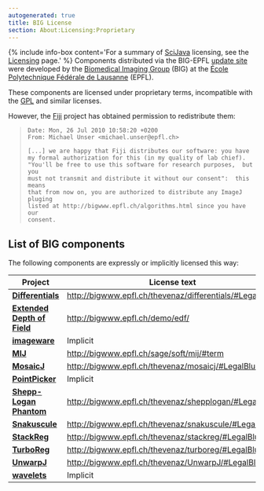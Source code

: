 ```yaml
---
autogenerated: true
title: BIG License
section: About:Licensing:Proprietary
---
```


{% include info-box content='For a summary of [SciJava](SciJava) licensing, see the [Licensing](/licensing) page.' %} 
Components distributed via the BIG-EPFL [update site](/update-sites) were developed by the [Biomedical Imaging Group](http://bigwww.epfl.ch/) (BIG) at the [École Polytechnique Fédérale de Lausanne](http://epfl.ch/) (EPFL).

These components are licensed under proprietary terms, incompatible with the [GPL](/licensing/gpl) and similar licenses.

However, the [Fiji](/fiji) project has obtained permission to redistribute them:

>     Date: Mon, 26 Jul 2010 10:58:20 +0200
>     From: Michael Unser <michael.unser@epfl.ch>
>
>     [...] we are happy that Fiji distributes our software: you have
>     my formal authorization for this (in my quality of lab chief).
>     "You'll be free to use this software for research purposes,  but you
>     must not transmit and distribute it without our consent":  this means
>     that from now on, you are authorized to distribute any ImageJ pluging
>     listed at http://bigwww.epfl.ch/algorithms.html since you have our
>     consent.

## List of BIG components

The following components are expressly or implicitly licensed this way:

| **Project**                                                     | **License text**                                         |
|-----------------------------------------------------------------|----------------------------------------------------------|
| **[Differentials](/plugins/differentials)**                     | http://bigwww.epfl.ch/thevenaz/differentials/#LegalBlurb |
| **[Extended Depth of Field](/plugins/extended-depth-of-field)** | http://bigwww.epfl.ch/demo/edf/                          |
| **[imageware](Imageware)**                                      | Implicit                                                 |
| **[MIJ](/plugins/miji)**                                        | http://bigwww.epfl.ch/sage/soft/mij/#term                |
| **[MosaicJ](/plugins/mosaicj)**                                 | http://bigwww.epfl.ch/thevenaz/mosaicj/#LegalBlurb       |
| **[PointPicker](/plugins/point-picker)**                        | Implicit                                                 |
| **[Shepp-Logan Phantom](/plugins/shepp-logan-phantom)**         | http://bigwww.epfl.ch/thevenaz/shepplogan/#LegalBlurb    |
| **[Snakuscule](/plugins/snakuscule)**                           | http://bigwww.epfl.ch/thevenaz/snakuscule/#LegalBlurb    |
| **[StackReg](/plugins/stackreg)**                               | http://bigwww.epfl.ch/thevenaz/stackreg/#LegalBlurb      |
| **[TurboReg](/plugins/turboreg)**                               | http://bigwww.epfl.ch/thevenaz/turboreg/#LegalBlurb      |
| **[UnwarpJ](/plugins/unwarpj)**                                 | http://bigwww.epfl.ch/thevenaz/UnwarpJ/#LegalBlurb       |
| **[wavelets](Wavelets)**                                        | Implicit                                                 |
